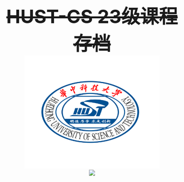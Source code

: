 <div align="center" >
  <strong><del style="font-size:50px;">HUST-CS 23级课程存档</del></strong>
</div>
<div align = center>
  
<img src="./hust.png" width="360" height="300"/>
</div>

<!--
## **HUST-CS 23级课程存档**
- [x] ~~**课件,笔记,代码,实验报告...**~~
---------------
-->

<!--
![](https://nuyoahwjl.github.io/img/coding.gif)
-->

<div align="center">
  <img src="https://nuyoahwjl.github.io/img/coding.gif" />
<div align="center">
